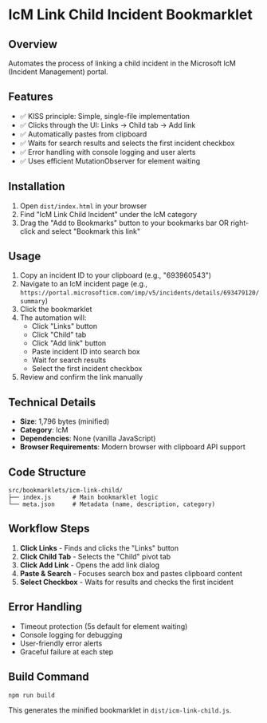 # IcM Link Child Incident Bookmarklet

## Overview
Automates the process of linking a child incident in the Microsoft IcM (Incident Management) portal.

## Features
- ✅ KISS principle: Simple, single-file implementation
- ✅ Clicks through the UI: Links → Child tab → Add link
- ✅ Automatically pastes from clipboard
- ✅ Waits for search results and selects the first incident checkbox
- ✅ Error handling with console logging and user alerts
- ✅ Uses efficient MutationObserver for element waiting

## Installation
1. Open `dist/index.html` in your browser
2. Find "IcM Link Child Incident" under the IcM category
3. Drag the "Add to Bookmarks" button to your bookmarks bar
   OR right-click and select "Bookmark this link"

## Usage
1. Copy an incident ID to your clipboard (e.g., "693960543")
2. Navigate to an IcM incident page (e.g., `https://portal.microsofticm.com/imp/v5/incidents/details/693479120/summary`)
3. Click the bookmarklet
4. The automation will:
   - Click "Links" button
   - Click "Child" tab
   - Click "Add link" button
   - Paste incident ID into search box
   - Wait for search results
   - Select the first incident checkbox
5. Review and confirm the link manually

## Technical Details
- **Size**: 1,796 bytes (minified)
- **Category**: IcM
- **Dependencies**: None (vanilla JavaScript)
- **Browser Requirements**: Modern browser with clipboard API support

## Code Structure
```
src/bookmarklets/icm-link-child/
├── index.js      # Main bookmarklet logic
└── meta.json     # Metadata (name, description, category)
```

## Workflow Steps
1. **Click Links** - Finds and clicks the "Links" button
2. **Click Child Tab** - Selects the "Child" pivot tab
3. **Click Add Link** - Opens the add link dialog
4. **Paste & Search** - Focuses search box and pastes clipboard content
5. **Select Checkbox** - Waits for results and checks the first incident

## Error Handling
- Timeout protection (5s default for element waiting)
- Console logging for debugging
- User-friendly error alerts
- Graceful failure at each step

## Build Command
```bash
npm run build
```

This generates the minified bookmarklet in `dist/icm-link-child.js`.
